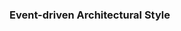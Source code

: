 <div id="title">

### Event-driven Architectural Style

</div>
<div id="body">

<include src="./what/embed-inParent.md" boilerplate  />

</div>